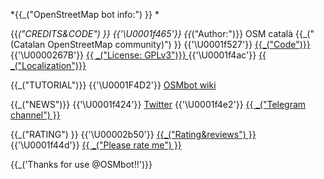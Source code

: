 *{{_("OpenStreetMap bot info:") }} *

 {{_("CREDITS&CODE") }}
{{'\U0001f465'}} {{_("Author:")}} OSM català  {{_("(Catalan OpenStreetMap community)") }}
{{'\U0001f527'}} [ {{_("Code")}} ](https://github.com/Xevib/osmbot)
{{'\U0000267B'}} [ {{ _("License: GPLv3")}} ]({{_("http://www.gnu.org/licenses/gpl-3.0.en.html")}})
{{'\U0001f4ac'}} [ {{ _("Localization")}} ](https://www.transifex.com/osm-catala/osmbot/)

 {{_("TUTORIAL")}}
{{'\U0001F4D2'}} [OSMbot wiki](https://github.com/Xevib/osmbot/wiki)

 {{_("NEWS")}}
{{'\U0001f424'}} [Twitter](https://twitter.com/osmbot_telegram)
{{'\U0001f4e2'}} [ {{ _("Telegram channel") }}](https://telegram.me/OSMbot_channel)

 {{_("RATING") }}
{{'\U00002b50'}} [{{_("Rating&reviews") }}](http://storebot.me/bot/osmbot)
{{'\U0001f44d'}} [{{ _("Please rate me") }}](https://telegram.me/storebot?start=osmbot)

{{_('Thanks for use @OSMbot!!')}}
